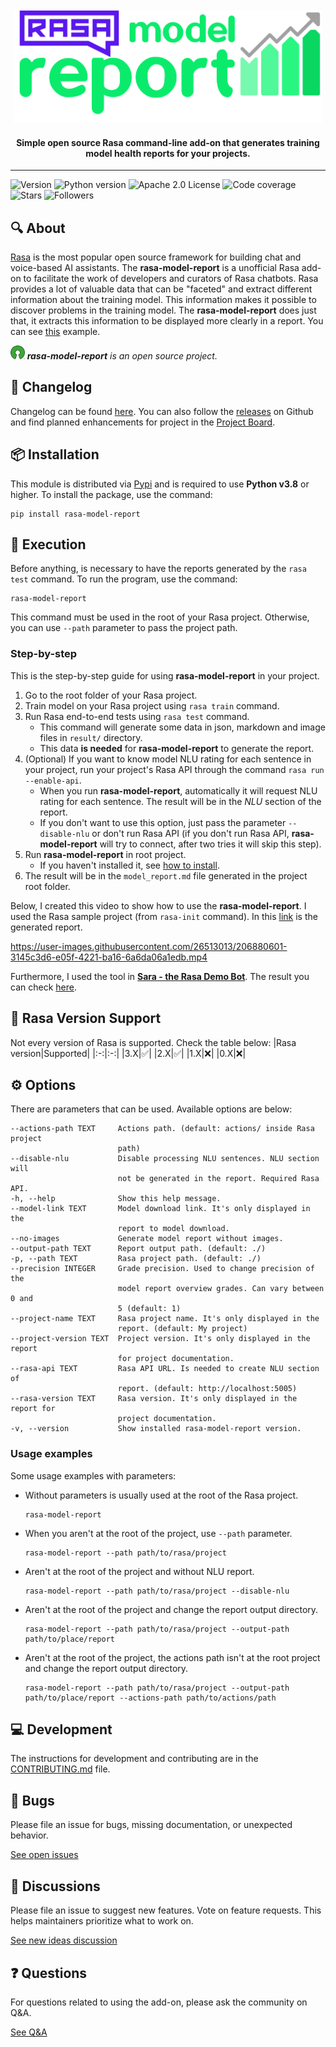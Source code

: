 <div align="center">
<br />
<br />
<img
    height="180"
    alt="logo"
    src="https://raw.githubusercontent.com/brunohjs/rasa-model-report/main/docs/image/logo.png"
/>
<h4>Simple open source Rasa command-line add-on that generates training model health reports for your projects.</h4>
</div>
<hr />


<!-- Badges -->
![Version](https://img.shields.io/pypi/v/rasa-model-report)
![Python version](https://img.shields.io/static/v1?label=python&message=v3.8&color=3776AB)
![Apache 2.0 License](https://img.shields.io/static/v1?label=license&message=Apache%202.0&color=yellowgreen)
![Code coverage](https://img.shields.io/static/v1?label=coverage&message=100%&color=brightgreen)
![Stars](https://img.shields.io/github/stars/brunohjs/rasa-model-report?style=social)
![Followers](https://img.shields.io/github/followers/brunohjs?style=social)
<!-- ![Contributors](https://img.shields.io/github/contributors/brunohjs/rasa-model-report) -->
<!-- ![Code Climate maintainability](https://img.shields.io/codeclimate/maintainability/brunohjs/rasa-model-report) -->
<!-- ![Code Climate issues](https://img.shields.io/codeclimate/issues/brunohjs/rasa-model-report) -->
<!-- ![Code Climate technical debt](https://img.shields.io/codeclimate/tech-debt/brunohjs/rasa-model-report) -->
<!--  -->


## 🔍 About
[Rasa](https://rasa.com/) is the most popular open source framework for building chat and voice-based AI assistants. The **rasa-model-report** is a unofficial Rasa add-on to facilitate the work of developers and curators of Rasa chatbots. Rasa provides a lot of valuable data that can be "faceted" and extract different information about the training model. This information makes it possible to discover problems in the training model. The **rasa-model-report** does just that, it extracts this information to be displayed more clearly in a report. You can see [this](https://github.com/brunohjs/rasa-model-report/blob/main/docs/markdown/another_sample_model_report.md) example.

<img
    height="22"
    alt="logo"
    src="https://raw.githubusercontent.com/brunohjs/rasa-model-report/main/docs/image/open_source_logo.png"
/>
***rasa-model-report** is an open source project.*

## 📜 Changelog
Changelog can be found [here](https://github.com/brunohjs/rasa-model-report/blob/main/CHANGELOG.md#changelog). You can also follow the [releases](https://github.com/brunohjs/rasa-model-report/releases) on Github and find planned enhancements for project in the [Project Board](https://github.com/users/brunohjs/projects/2).


## 📦 Installation

This module is distributed via [Pypi](https://pypi.org/) and is required to use **Python v3.8** or higher. To install the package, use the command:
```
pip install rasa-model-report
```


## 🚀 Execution
Before anything, is necessary to have the reports generated by the `rasa test` command. To run the program, use the command:
```
rasa-model-report
```
This command must be used in the root of your Rasa project. Otherwise, you can use `--path` parameter to pass the project path.

### Step-by-step
This is the step-by-step guide for using **rasa-model-report** in your project.
1. Go to the root folder of your Rasa project.
2. Train model on your Rasa project using `rasa train` command.
3. Run Rasa end-to-end tests using `rasa test` command.
   - This command will generate some data in json, markdown and image files in `result/` directory.
   - This data **is needed** for **rasa-model-report** to generate the report.
4. (Optional) If you want to know model NLU rating for each sentence in your project, run your project's Rasa API through the command `rasa run --enable-api`.
   - When you run **rasa-model-report**, automatically it will request NLU rating for each sentence. The result will be in the *NLU* section of the report.
   - If you don't want to use this option, just pass the parameter `--disable-nlu` or don't run Rasa API (if you don't run Rasa API, **rasa-model-report** will try to connect, after two tries it will skip this step).
5. Run **rasa-model-report** in root project.
   - If you haven't installed it, see [how to install](https://github.com/brunohjs/rasa-model-report#-installation).
6. The result will be in the `model_report.md` file generated in the project root folder.

Below, I created this video to show how to use the **rasa-model-report**. I used the Rasa sample project (from `rasa-init` command). In this [link](https://github.com/brunohjs/rasa-model-report/blob/main/docs/markdown/sample_model_report.md) is the generated report.

https://user-images.githubusercontent.com/26513013/206880601-3145c3d6-e05f-4221-ba16-6a6da06a1edb.mp4


Furthermore, I used the tool in [**Sara - the Rasa Demo Bot**](https://github.com/RasaHQ/rasa-demo). The result you can check [here](https://github.com/brunohjs/rasa-model-report/blob/main/docs/markdown/another_sample_model_report.md).

## 🦾 Rasa Version Support
Not every version of Rasa is supported. Check the table below:
|Rasa version|Supported|
|:-:|:-:|
|3.X|✅|
|2.X|✅|
|1.X|❌|
|0.X|❌|


## ⚙️ Options
There are parameters that can be used. Available options are below:

```
--actions-path TEXT     Actions path. (default: actions/ inside Rasa project
                        path)
--disable-nlu           Disable processing NLU sentences. NLU section will
                        not be generated in the report. Required Rasa API.
-h, --help              Show this help message.
--model-link TEXT       Model download link. It's only displayed in the
                        report to model download.
--no-images             Generate model report without images.
--output-path TEXT      Report output path. (default: ./)
-p, --path TEXT         Rasa project path. (default: ./)
--precision INTEGER     Grade precision. Used to change precision of the
                        model report overview grades. Can vary between 0 and
                        5 (default: 1)
--project-name TEXT     Rasa project name. It's only displayed in the
                        report. (default: My project)
--project-version TEXT  Project version. It's only displayed in the report
                        for project documentation.
--rasa-api TEXT         Rasa API URL. Is needed to create NLU section of
                        report. (default: http://localhost:5005)
--rasa-version TEXT     Rasa version. It's only displayed in the report for
                        project documentation.
-v, --version           Show installed rasa-model-report version.
```


### Usage examples
Some usage examples with parameters:
- Without parameters is usually used at the root of the Rasa project.
    ```
    rasa-model-report
    ```
- When you aren't at the root of the project, use `--path` parameter.
    ```
    rasa-model-report --path path/to/rasa/project
    ```
- Aren't at the root of the project and without NLU report.
    ```
    rasa-model-report --path path/to/rasa/project --disable-nlu
    ```
- Aren't at the root of the project and change the report output directory.
    ```
    rasa-model-report --path path/to/rasa/project --output-path path/to/place/report
    ```
- Aren't at the root of the project, the actions path isn't at the root project and change the report output directory.
    ```
    rasa-model-report --path path/to/rasa/project --output-path path/to/place/report --actions-path path/to/actions/path
    ```

## 💻 Development
The instructions for development and contributing are in the [CONTRIBUTING.md](CONTRIBUTING.md) file.


## 🐞 Bugs
Please file an issue for bugs, missing documentation, or unexpected behavior.

[See open issues](https://github.com/brunohjs/rasa-model-report/issues?q=is%3Aopen+is%3Aissue+label%3Abug)


## 💬 Discussions
Please file an issue to suggest new features. Vote on feature requests. This helps maintainers prioritize what to work on.

[See new ideas discussion](https://github.com/brunohjs/rasa-model-report/discussions/categories/ideas)


## ❓ Questions
For questions related to using the add-on, please ask the community on Q&A.

[See Q&A](https://github.com/brunohjs/rasa-model-report/discussions/categories/q-a)
